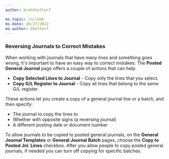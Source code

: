 ```yaml
---
author: brentholtorf

ms.topic: include
ms.date: 10/27/2022
ms.author: bholtorf
---
```


### Reversing Journals to Correct Mistakes

When working with journals that have many lines and something goes wrong, it's important to have an easy way to correct mistakes. The **Posted General Journal** page offers a couple of actions that can help.

* **Copy Selected Lines to Journal** - Copy only the lines that you select.
* **Copy G/L Register to Journal** - Copy all lines that belong to the same G/L register.

These actions let you create a copy of a general journal line or a batch, and then specify:

* The journal to copy the lines to
* Whether with opposite signs (a reversing journal)
* A different posting date or document number

To allow journals to be copied to posted general journals, on the **General Journal Templates** or **General Journal Batch** pages, choose the **Copy to Posted Jnl. Lines** checkbox. After you allow people to copy posted general journals, if needed you can turn off copying for specific batches.